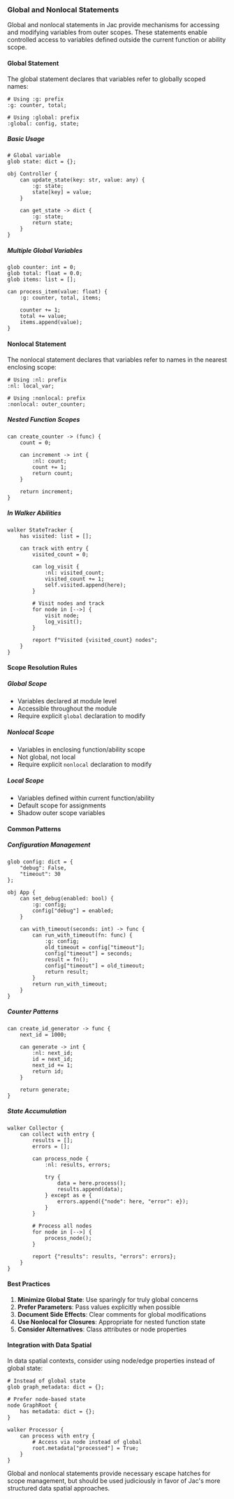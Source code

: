 ### Global and Nonlocal Statements

Global and nonlocal statements in Jac provide mechanisms for accessing and modifying variables from outer scopes. These statements enable controlled access to variables defined outside the current function or ability scope.

#### Global Statement

The global statement declares that variables refer to globally scoped names:

```jac
# Using :g: prefix
:g: counter, total;

# Using :global: prefix  
:global: config, state;
```

##### Basic Usage

```jac
# Global variable
glob state: dict = {};

obj Controller {
    can update_state(key: str, value: any) {
        :g: state;
        state[key] = value;
    }
    
    can get_state -> dict {
        :g: state;
        return state;
    }
}
```

##### Multiple Global Variables

```jac
glob counter: int = 0;
glob total: float = 0.0;
glob items: list = [];

can process_item(value: float) {
    :g: counter, total, items;
    
    counter += 1;
    total += value;
    items.append(value);
}
```

#### Nonlocal Statement

The nonlocal statement declares that variables refer to names in the nearest enclosing scope:

```jac
# Using :nl: prefix
:nl: local_var;

# Using :nonlocal: prefix
:nonlocal: outer_counter;
```

##### Nested Function Scopes

```jac
can create_counter -> (func) {
    count = 0;
    
    can increment -> int {
        :nl: count;
        count += 1;
        return count;
    }
    
    return increment;
}
```

##### In Walker Abilities

```jac
walker StateTracker {
    has visited: list = [];
    
    can track with entry {
        visited_count = 0;
        
        can log_visit {
            :nl: visited_count;
            visited_count += 1;
            self.visited.append(here);
        }
        
        # Visit nodes and track
        for node in [-->] {
            visit node;
            log_visit();
        }
        
        report f"Visited {visited_count} nodes";
    }
}
```

#### Scope Resolution Rules

##### Global Scope
- Variables declared at module level
- Accessible throughout the module
- Require explicit `global` declaration to modify

##### Nonlocal Scope
- Variables in enclosing function/ability scope
- Not global, not local
- Require explicit `nonlocal` declaration to modify

##### Local Scope
- Variables defined within current function/ability
- Default scope for assignments
- Shadow outer scope variables

#### Common Patterns

##### Configuration Management
```jac
glob config: dict = {
    "debug": False,
    "timeout": 30
};

obj App {
    can set_debug(enabled: bool) {
        :g: config;
        config["debug"] = enabled;
    }
    
    can with_timeout(seconds: int) -> func {
        can run_with_timeout(fn: func) {
            :g: config;
            old_timeout = config["timeout"];
            config["timeout"] = seconds;
            result = fn();
            config["timeout"] = old_timeout;
            return result;
        }
        return run_with_timeout;
    }
}
```

##### Counter Patterns
```jac
can create_id_generator -> func {
    next_id = 1000;
    
    can generate -> int {
        :nl: next_id;
        id = next_id;
        next_id += 1;
        return id;
    }
    
    return generate;
}
```

##### State Accumulation
```jac
walker Collector {
    can collect with entry {
        results = [];
        errors = [];
        
        can process_node {
            :nl: results, errors;
            
            try {
                data = here.process();
                results.append(data);
            } except as e {
                errors.append({"node": here, "error": e});
            }
        }
        
        # Process all nodes
        for node in [-->] {
            process_node();
        }
        
        report {"results": results, "errors": errors};
    }
}
```

#### Best Practices

1. **Minimize Global State**: Use sparingly for truly global concerns
2. **Prefer Parameters**: Pass values explicitly when possible
3. **Document Side Effects**: Clear comments for global modifications
4. **Use Nonlocal for Closures**: Appropriate for nested function state
5. **Consider Alternatives**: Class attributes or node properties

#### Integration with Data Spatial

In data spatial contexts, consider using node/edge properties instead of global state:

```jac
# Instead of global state
glob graph_metadata: dict = {};

# Prefer node-based state
node GraphRoot {
    has metadata: dict = {};
}

walker Processor {
    can process with entry {
        # Access via node instead of global
        root.metadata["processed"] = True;
    }
}
```

Global and nonlocal statements provide necessary escape hatches for scope management, but should be used judiciously in favor of Jac's more structured data spatial approaches.

